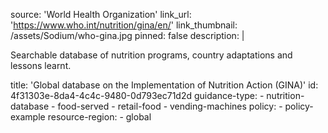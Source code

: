 source: 'World Health Organization'
link_url: 'https://www.who.int/nutrition/gina/en/'
link_thumbnail: /assets/Sodium/who-gina.jpg
pinned: false
description: |
  <p>Searchable database of nutrition programs, country adaptations and lessons learnt.
  </p>
title: 'Global database on the Implementation of Nutrition Action (GINA)'
id: 4f31303e-8da4-4c4c-9480-0d793ec71d2d
guidance-type:
  - nutrition-database
  - food-served
  - retail-food
  - vending-machines
policy:
  - policy-example
resource-region:
  - global
